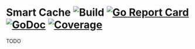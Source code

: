 # Smart Cache ![Build](https://github.com/m-zajac/smartcache/workflows/Build/badge.svg) [![Go Report Card](https://goreportcard.com/badge/github.com/m-zajac/smartcache)](https://goreportcard.com/report/github.com/m-zajac/smartcache) [![GoDoc](https://godoc.org/github.com/m-zajac/smartcache?status.svg)](http://godoc.org/github.com/m-zajac/smartcache) [![Coverage](https://img.shields.io/badge/coverage-gocover.io-blue)](https://gocover.io/github.com/m-zajac/smartcache)

TODO